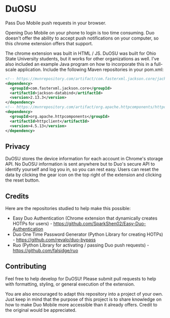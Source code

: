 # DuOSU
Pass Duo Mobile push requests in your browser.

Opening Duo Mobile on your phone to login is too time consuming. Duo doesn't offer the ability to accept push notifications on your computer, so this chrome extension offers that support.

The chrome extension was built in HTML / JS. DuOSU was built for Ohio State University students, but it works for other organizations as well. I've also included an example Java program on how to incorporate this in a full-scale application. Include the following Maven repositories in your pom.xml:

```xml
<!-- https://mvnrepository.com/artifact/com.fasterxml.jackson.core/jackson-core -->
<dependency>
  <groupId>com.fasterxml.jackson.core</groupId>
  <artifactId>jackson-databind</artifactId>
  <version>2.13.3</version>
</dependency>
<!-- https://mvnrepository.com/artifact/org.apache.httpcomponents/httpclient -->
<dependency>
  <groupId>org.apache.httpcomponents</groupId>
  <artifactId>httpclient</artifactId>
  <version>4.5.13</version>
</dependency>
```

Privacy
-------
DuOSU stores the device information for each account in Chrome's storage API. No DuOSU information is sent anywhere but to Duo's secure API to identify yourself and log you in, so you can rest easy. Users can reset the data by clicking the gear icon on the top right of the extension and clicking the reset button.

Credits
-------
Here are the repositories studied to help make this possible:

- Easy Duo Authentication (Chrome extension that dynamically creates HOTPs for users) - https://github.com/SparkShen02/Easy-Duo-Authentication
- Duo One Time Password Generator (Python Library for creating HOTPs) - https://github.com/revalo/duo-bypass
- Ruo (Python Library for activating / passing Duo push requests) - https://github.com/falsidge/ruo

Contributing
------------

Feel free to help develop for DuOSU! Please submit pull requests to help with formatting, styling, or general execution of the extension.

You are also encouraged to adapt this repository into a project of your own. Just keep in mind that the purpose of this project is to share knowledge on how to make Duo Mobile more accessible than it already offers. Credit to the original would be appreciated.
